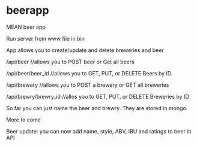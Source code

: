 # beerapp
MEAN beer app

Run server from www file in bin

App allows you to create/update and delete breweries and beer

/api/beer  //allows you to POST beer or Get all beers

/api/beer/beer_id //allows you to GET, PUT, or DELETE Beers by ID

/api/brewery //allows you to POST a brewery or GET all breweries

/api/brewry/brewry_id //allos you to GET, PUT, or DELETE Breweries by ID

So far you can just name the beer and brewry. They are stored in mongo. 

More to come


Beer update: you can now add name, style, ABV, IBU and ratings to beer in API